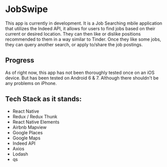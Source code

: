 # JobSwipe

This app is currently in development.  It is a Job Searching mbile application that utilizes the Indeed API, it allows for users to find jobs based on their current or desired location. They can then like or dislike positions recommended to them in a way similar to Tinder.   Once they like some jobs, they can query another search, or apply to/share the job postings. 

## Progress

As of right now, this app has not been thoroughly tested once on an iOS device. But has been tested on Android 6 & 7.  Although there shouldn't be any problems on iPhone.

## Tech Stack as it stands:

* React Native
* Redux / Redux Thunk
* React Native Elements
* Airbnb Mapview
* Google Places
* Google Maps
* Indeed API
* Axios
* Lodash
* qs


